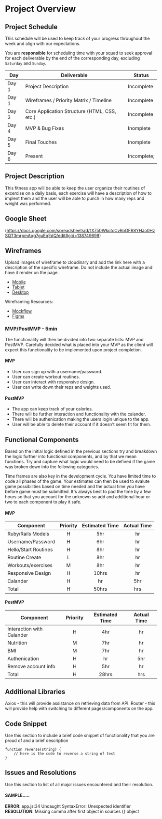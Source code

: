 # Project Overview

## Project Schedule

This schedule will be used to keep track of your progress throughout the week and align with our expectations.  

You are **responsible** for scheduling time with your squad to seek approval for each deliverable by the end of the corresponding day, excluding `Saturday` and `Sunday`.

|  Day | Deliverable | Status
|---|---| ---|
|Day 1| Project Description | Incomplete
|Day 1| Wireframes / Priority Matrix / Timeline | Incomplete
|Day 3| Core Application Structure (HTML, CSS, etc.) | Incomplete
|Day 4| MVP & Bug Fixes | Inomplete
|Day 5| Final Touches | Inomplete
|Day 6| Present | Incomplete;


## Project Description
This fitness app will be able to keep the user organize their routines of excercise
on a daily basis, each exercise will have a description of how to implent them
and the user will be able to punch in how many reps and weight was performed.

## Google Sheet

(https://docs.google.com/spreadsheets/d/1X750WkotcCyRoGFR8YHJo0HzSQT3mrpmAqg7guEqEdQ/edit#gid=138749698) 


## Wireframes

Upload images of wireframe to cloudinary and add the link here with a description of the specific wireframe. Do not include the actual image and have it render on the page.  

- [Mobile](https://res.cloudinary.com/ds7w3ysag/image/upload/v1614632665/IMG_2594_xflzu5.jpg)
- [Tablet]()
- [Desktop]()

Wireframing Resources:

- [Mockflow](https://mockflow.com/app/#Wireframe)
- [Figma](https://www.figma.com/)


### MVP/PostMVP - 5min

The functionality will then be divided into two separate lists: MVP and PostMVP.  Carefully decided what is placed into your MVP as the client will expect this functionality to be implemented upon project completion.  

#### MVP 

- User can sign up with a username/password.
- User can create workout routines. 
- User can interact with responsive design. 
- User can write down their reps and weights used.

#### PostMVP 

- The app can keep track of your calories.
- There will be further interaction and functionality with the calander.
- There will be authenication making the users login unique to the app.
- User will be able to delete their account if it doesn't seem fit for them.

## Functional Components

Based on the initial logic defined in the previous sections try and breakdown the logic further into functional components, and by that we mean functions.  Try and capture what logic would need to be defined if the game was broken down into the following categories.

Time frames are also key in the development cycle.  You have limited time to code all phases of the game.  Your estimates can then be used to evalute game possibilities based on time needed and the actual time you have before game must be submitted. It's always best to pad the time by a few hours so that you account for the unknown so add and additional hour or two to each component to play it safe.

#### MVP
| Component | Priority | Estimated Time | Actual Time |
| --- | :---: |  :---: | :---: | 
| Ruby/Rails Models | H | 5hr | hr |
| Username/Password | H | 6hr | hr |
| Hello/Start Routines | H | 8hr | hr |  
| Routine Create | L | 8hr|  hr | 
| Workouts/exercises| M | 8hr | hr|
| Responsive Design | H | 10hrs| hr | 
| Calander | H | hr | 5hr | hr |
| Total | H | 50hrs| hrs |

#### PostMVP
| Component | Priority | Estimated Time | Actual Time |
| --- | :---: |  :---: | :---: | 
| Interaction with Calander | H | 4hr | hr | hr |
| Nutrition | M | 7hr | hr |
| BMI | M | 7hr | hr |
| Authenication | H | hr | 5hr | hr |
| Remove account info | H | 5hr | hr |
| Total | H | 28hrs| hrs |

## Additional Libraries
 Axios - this will provide assistance on retrieving data from API.
 Router - this will provide help with switching to different pages/components on the app.
## Code Snippet

Use this section to include a brief code snippet of functionality that you are proud of and a brief description  

```
function reverse(string) {
	// here is the code to reverse a string of text
}
```

## Issues and Resolutions
 Use this section to list of all major issues encountered and their resolution.

#### SAMPLE.....
**ERROR**: app.js:34 Uncaught SyntaxError: Unexpected identifier                                
**RESOLUTION**: Missing comma after first object in sources {} object